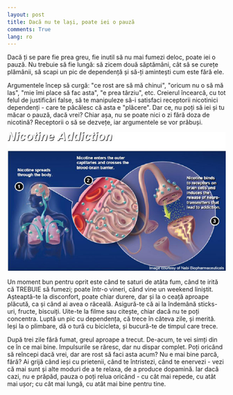 ```yaml
---
layout: post
title: Dacă nu te lași, poate iei o pauză
comments: True
lang: ro
---
```


Dacă ți se pare fie prea greu, fie inutil să nu mai fumezi deloc, poate iei o pauză. Nu trebuie să fie lungă: să zicem două săptămâni, cât să se curețe plămânii, să scapi un pic de dependență și să-ți amintești cum este fără ele.

Argumentele încep să curgă: "ce rost are să mă chinui", "oricum nu o să mă las", "mie îmi place să fac asta", "e prea târziu", etc. Creierul încearcă, cu tot felul de justificări false, să te manipuleze să-i satisfaci receptorii nicotinici dependenți - care te păcălesc că asta e "plăcere". Dar ce, nu poți să iei și tu măcar o pauză, dacă vrei? Chiar așa, nu se poate nici o zi fără doza de nicotină? Receptorii o să se dezvețe, iar argumentele se vor prăbuși.

<!--more-->

![Dependența de nicotină](/assets/nicotine-addiction.jpg "Dependența de nicotină")

Un moment bun pentru oprit este când te saturi de atâta fum, când te irită că TREBUIE să fumezi; poate într-o vineri, când vine un weekend liniștit. Așteaptă-te la disconfort, poate chiar durere, dar și la o ceață aproape plăcută, ca și când ai avea o răceală. Asigură-te că ai la îndemână sticks-uri, fructe, biscuiți. Uite-te la filme sau citește, chiar dacă nu te poți concentra. Luptă un pic cu dependența, că trece în câteva zile, și merită. Ieși la o plimbare, dă o tură cu bicicleta, și bucură-te de timpul care trece.

După trei zile fără fumat, greul aproape a trecut. De-acum, te vei simți din ce în ce mai bine. Impulsurile se răresc, dar nu dispar complet. Poți oricând să reîncepi dacă vrei, dar are rost să faci asta acum? Nu e mai bine parcă, fără? Ai grijă când ieși cu prietenii, când te întristezi, când te enervezi - vezi că mai sunt și alte moduri de a te relaxa, de a produce dopamină. Iar dacă cazi, nu e prăpăd, pauza o poți relua oricând - cu cât mai repede, cu atât mai ușor; cu cât mai lungă, cu atât mai bine pentru tine.

